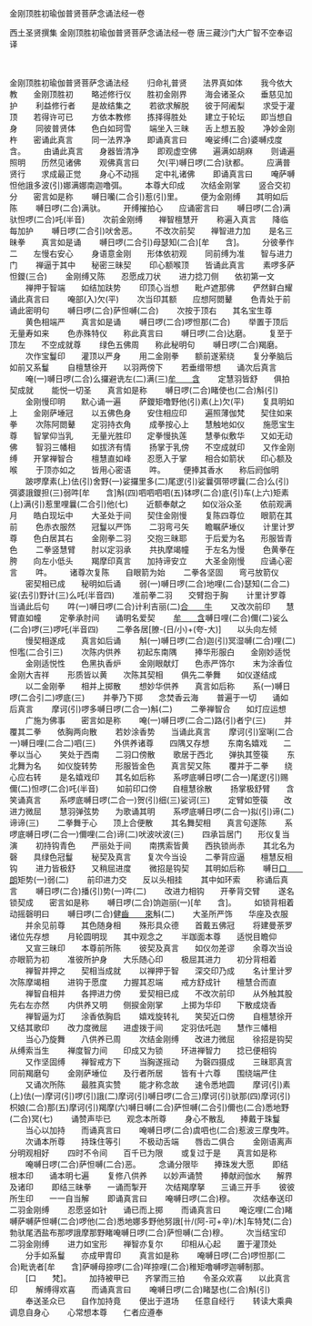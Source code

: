 金刚顶胜初瑜伽普贤菩萨念诵法经一卷


西土圣贤撰集
金刚顶胜初瑜伽普贤菩萨念诵法经一卷
唐三藏沙门大广智不空奉诏译


　　

金刚顶胜初瑜伽普贤菩萨念诵法经
　　归命礼普贤　　法界真如体
　　我今依大教　　金刚顶胜初
　　略述修行仪　　胜初金刚界
　　海会诸圣众　　垂慈见加护
　　利益修行者　　是故结集之
　　若欲求解脱　　彼于阿阇梨
　　求受于灌顶　　若得许可已
　　方依本教修　　拣择得胜处
　　建立于轮坛　　即当想自身
　　同彼普贤体　　色白如珂雪
　　端坐入三昧　　舌上想五股
　　净妙金刚杵　　密诵此真言
　　同一法界净　　即诵真言曰
　　唵娑缚(二合)婆嚩戍度含。
　　由诵此真言　　身器皆清净
　　即观虚空佛　　遍满如胡麻
　　则诵遍照明　　历然见诸佛
　　观佛真言曰
　　欠(平)嚩日啰(二合)驮都。
　　应满普贤行　　求成最正觉
　　身心不动摇　　定中礼诸佛
　　即诵真言曰
　　唵萨嚩怛他誐多波(引)娜满娜南迦噜弭。
　　本尊大印成　　次结金刚掌
　　竖合交初分　　密言如是称
　　嚩日囒(二合引)惹(引)里。
　　便为金刚缚　　其明如后陈
　　嚩日啰(二合)满驮。
　　开缚摧拍心　　应诵密言曰
　　嚩日啰(二合)满驮怛啰(二合)吒(半音)
　　次前金刚缚　　禅智檀慧开
　　称遍入真言　　降临每加护
　　嚩日啰(二合引)吠舍恶。
　　不改次前契　　禅智进力加
　　是名三昧拳　　真言如是诵
　　嚩日啰(二合引)母瑟知(二合)[牟　　含]。
　　分彼拳作二　　左慢右安心
　　身语意金刚　　形体依初观
　　同前缚为准　　智与进力门
　　禅逼于其中　　秘密三昧契
　　印心额喉顶　　皆诵此真言
　　素啰多萨怛鑁(三合)
　　金刚缚又陈　　忍愿成刀状
　　进力捻刀侧　　依初第一文
　　禅押于智端　　如结加趺势
　　印顶心当想　　毗卢遮那佛
　　俨然鲜白耀　　诵此真言曰
　　唵部(入)欠(平)
　　次当印其额　　应想阿閦鼙
　　色青处于前　　诵此密明句
　　嚩日啰(二合)萨怛嚩(二合)
　　次按于顶右　　其名宝生尊
　　黄色相端严　　真言如是诵
　　嚩日啰(二合)啰怛那(二合)
　　举置于顶后　　无量寿如来
　　色赤殊特仪　　称此真言曰
　　嚩日啰(二合)达磨。
　　复至于顶左　　不空成就尊
　　绿色五佛周　　称此秘明句
　　嚩日啰(二合)羯磨。
　　次作宝鬘印　　灌顶以严身
　　用二金刚拳　　额前遂萦绕
　　复分拳脑后　　如前又系鬘
　　自檀慧徐开　　以羽两傍下
　　若垂缯带想　　诵次后真言
　　唵(一)嚩日啰(二合)么攞避诜左(二)满(三)[牟　　含](四)
　　定慧羽皆舒　　俱拍契成就
　　能悦一切圣　　真言如是称
　　嚩日啰(二合)睹使也(二合)斛(引)
　　金刚慢印明　　默心诵一遍
　　萨鑁矩噜野他(引)素(上)欠(平)
　　复具明如上　　金刚萨埵冠
　　以五佛色身　　安住相应印
　　遍照薄伽梵　　契住如来拳
　　次陈阿閦鼙　　定羽持衣角
　　成拳按心上　　慧触地如仪
　　施愿宝生尊　　智掌仰当乳
　　无量光胜印　　定拳慢执莲
　　慧拳似敷华　　又如无动佛
　　智羽三幡相　　如拔济有情
　　扬掌于乳傍　　不空成就印
　　又作金刚缚　　开掌禅智合
　　檀慧直如峰　　忍愿入于掌
　　相合如箭状　　印心额及喉
　　于顶亦如之　　皆用心密语
　　吽。
　　便捧其香水　　称后阏伽明
　　跛啰摩素(上)佉(引)舍野(一)娑攞里多(二)尾逻(引)娑曩弭带啰曩(二合)么(引)弭婆誐鑁担(三)弱吽[牟　　含]斛(四)呬呬呬呬(五)钵啰(二合)底(引)车(上六)矩素(上)满(引)惹里哩曩(二合引)他(七)
　　近额奉献之　　如仪浴众圣
　　依前观满月　　皓白现坛中
　　大圣处于间　　契住金刚慢
　　复陈四尊位　　眼箭在其前
　　色赤衣服然　　冠鬘以严饰
　　二羽弯弓矢　　瞻瞩萨埵仪
　　计里计罗尊　　色白居其右
　　金刚拳二羽　　交抱三昧耶
　　于后爱为名　　形服皆青色
　　二拳竖慧臂　　肘以定羽承
　　共执摩竭幢　　于左名为慢
　　色黄拳在胯　　向左小低头
　　羯摩印真言　　加持谛安立
　　大圣金刚慢　　应诵心密言
　　吽。
　　诸尊次复陈　　自眼箭为始
　　二拳各坚固　　弯弓放箭仪
　　密契相已成　　秘明如后诵
　　弱(一)嚩日啰(二合)地哩(二合)瑟知(二合二)娑(去引)野计(三)么吒(半音四)
　　准前拳二羽　　交臂抱于胸
　　计里计罗尊　　当诵此后句
　　吽(一)嚩日啰(二合)计利吉丽(二)[合　　牛](三)
　　又改次前印　　慧臂直如幢
　　定拳承肘间　　诵明名爱契
　　[牟　　含](一)嚩日哩(二合)儞(二)娑么(二合)啰(三)啰吒(半音四)
　　二拳各居[膫-(日/小)+(夸-大)]　　以头向左倾
　　慢契相遂成　　真言如后诵
　　斛(一)嚩日啰(二合)迦(引)冥湿嚩(二合)哩(二)怛嚂(二合引三)
　　次陈内供养　　初起东南隅
　　捧华形服白　　金刚妙适悦
　　金刚适悦性　　色黑执香炉
　　金刚眼献灯　　色赤严饰尔
　　末为涂香位　　金刚大吉祥
　　形质皆以黄　　次陈其契相
　　俱先二拳舞　　如仪遂结成
　　以二金刚拳　　相并上掷散
　　想妙华供养　　真言如后称
　　系(一)嚩日啰(二合引二)啰底(三)
　　并拳乃下掷　　念焚香云海
　　普遍于一切　　诵如后真言
　　摩诃(引)啰多嚩日啰(二合一)斛(二)
　　二拳禅智合　　如灯应运想
　　广施为佛事　　密言如是称
　　唵(一)嚩日啰(二合二)路(引)者宁(三)
　　并覆其二拳　　依胸两向散
　　若妙涂香势　　当诵此真言
　　摩诃(引)室唎(二合一)嚩日哩(二合二)呬(三)
　　外供养诸尊　　四隅又存想
　　东南名嬉戏　　二拳以当心
　　笑处于西南　　二羽口傍散
　　歌居于西北　　弹执其箜篌
　　东北舞为名　　如仪旋转势
　　形服皆金色　　真言契又陈
　　覆并于二拳　　绕心应右转
　　是名嬉戏印　　其名如后称
　　系啰底嚩日啰(二合一)尾逻(引)赐儞(二)怛啰(二合)吒(半音)
　　如前印口傍　　自檀慧徐散
　　扬掌极舒臂　　含笑诵真言
　　系啰底嚩日啰(二合一)贺(引)细(三)娑诃(三)
　　定臂如箜篌　　改进力微屈
　　慧羽弹弦势　　为歌诵其明
　　系啰底嚩日啰(二合一)拟(引)谛(二)谛谛(三)
　　二拳舞于心　　顶上合便散
　　其名舞契相　　真言句遂陈
　　系啰底嚩日啰(二合一)儞哩(二合)谛(二)吠波吠波(三)
　　四承旨居门　　形仪复当演
　　初持钩青色　　严丽处于间
　　南携索皆黄　　西执锁尚赤
　　其北名为磬　　具绿色冠鬘
　　秘契及真言　　复次今当设
　　二拳背应逼　　檀慧反相钩
　　进力皆极舒　　又稍屈进度
　　微招是钩契　　其明如后称
　　嚩日[口　　朗](二合引)矩势(一)弱(二)
　　前印进力交　　反以头相挂
　　其中如环索　　称诵后真言
　　嚩日啰(二合)播(引)势(一)吽(二)
　　改进力相钩　　开拳背交臂
　　遂名锁契成　　密言如是称
　　嚩日啰(二合)饷迦丽(一)[牟　　含]。
　　如锁背相着　　动摇磬明曰
　　嚩日啰(二合)健[齒　　來](一)斛(二)
　　大圣所严饰　　华座及衣服
　　并余见前尊　　其色随身相
　　殊形具众德　　首戴五佛冠
　　将建曼荼罗　　诸位先存想
　　月轮圆明现　　其中观念之
　　半跏面本尊　　适悦目瞻仰
　　又宣三昧印　　本尊前所陈
　　彼契及真言　　如仪勿差谬
　　余尊次当设　　亦眼箭为初
　　准彼所护身　　大乐随心印
　　极屈其进力　　初分背相着
　　禅智并押之　　契相当成就
　　以禅押于智　　深交印乃成
　　名计里计罗　　次陈摩竭相
　　进钩于愿度　　力握其忍端
　　戒方舒成针　　檀慧合而直
　　禅智自相并　　各押进力傍
　　爱契相已成　　不改次前印
　　从外触其股　　先右左亦然
　　内供养又明　　侧捩金刚掌
　　上掷为华印　　下散成烧香
　　禅智逼为灯　　涂香依胸启
　　嬉戏旋转礼　　笑契近口傍
　　自檀慧徐开　　又结其歌印
　　改力度微屈　　进虚拨于间
　　定羽佉吒迦　　慧作三幡相
　　当心乃旋舞　　八供养已周
　　次结金刚缚　　改进力微屈
　　徐招是钩契　　从缚索当生
　　禅度智力间　　印成又为锁
　　环进禅智力　　捻已便相钩
　　又作坚固缚　　禅智戒方下
　　当胸遂摇动　　为磬四摄成
　　三昧耶真言　　同前羯磨句
　　金刚萨埵位　　及行者所居
　　皆有十六尊　　围绕端严住
　　又诵次所陈　　最胜真实赞
　　能才称念故　　速令悉地圆
　　摩诃(引)素(上)佉(一)摩诃(引)啰(引)誐(二)摩诃(引)嚩日啰(二合三)摩诃(引)驮那(四)摩诃(引)枳娘(二合)那(五)摩诃(引)羯摩(六)嚩日嚩(二合)萨怛嚩(二合引)儞也(二合)悉地野(二合)冥(七)
　　诵赞声毕已　　观念本所尊
　　身心不散乱　　捧戴于珠鬘
　　当心以加持　　而诵真言曰
　　唵嚩日啰(二合)虞呬也(二合)惹波三摩曳吽。
　　次诵本所尊　　持珠住等引
　　不极动舌端　　唇齿二俱合
　　金刚语离声　　分明观相好
　　四时不令间　　百千已为限
　　或复过于是　　真言如是称
　　唵嚩日啰(二合)萨怛嚩(二合)恶。
　　念诵分限毕　　捧珠发大愿
　　即结根本印　　诵本明七遍
　　复修八供养　　以妙声诵赞
　　捧献阏伽水　　解界及诸印
　　即结三昧拳　　一诵而掣开
　　次结羯摩拏　　三诵三开手
　　彼彼所生印　　一一自当解
　　即诵真言曰
　　唵嚩日啰(二合)穆。
　　次结奉送印　　二羽金刚缚
　　忍愿竖如针　　诵已而上掷
　　而诵真言曰
　　唵讫哩(二合)睹嚩萨嚩萨怛嚩(二合)啰他(二合)悉地娜多野他努誐[卄/(阿-可+辛)/木]车特梵(二合)勃驮尾洒盐布那啰誐摩那野睹唵嚩日啰(二合)萨怛嚩(二合)穆。
　　次当结宝印　　二羽金刚缚
　　进力如宝形　　禅智亦复尔
　　印相从心起　　置于灌顶处
　　分手如系鬘　　亦成甲胄印
　　真言如是称
　　唵嚩日啰(二合)啰怛那(二合)毗诜者[牟　　含]萨嚩母捺啰(二合)咩捺哩(二合)稚矩噜嚩啰迦嚩制那。
　　[口　　梵]。
　　加持被甲已　　齐掌而三拍
　　令圣众欢喜　　以此真言印
　　解缚得欢喜　　而诵真言曰
　　唵嚩日啰(二合)睹瑟也(二合)斛(引)
　　奉送圣众已　　自作加持竟
　　便出于道场　　任意自经行
　　转读大乘典　　调息自身心
　　心常想本尊　　仁者应遵奉


